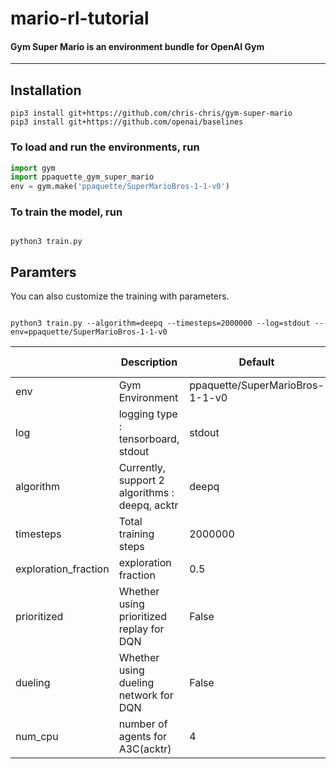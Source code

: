 # mario-rl-tutorial
#### **Gym Super Mario is an environment bundle for OpenAI Gym**
---

## Installation

```shell
pip3 install git+https://github.com/chris-chris/gym-super-mario
pip3 install git+https://github.com/openai/baselines
```

### To load and run the environments, run

```python
import gym
import ppaquette_gym_super_mario
env = gym.make('ppaquette/SuperMarioBros-1-1-v0')
```

### To train the model, run

```shell

python3 train.py

```

## Paramters

You can also customize the training with parameters.

```shell

python3 train.py --algorithm=deepq --timesteps=2000000 --log=stdout --env=ppaquette/SuperMarioBros-1-1-v0

```

|                      | Description                                     | Default                         | Parameter Type |
|----------------------|-------------------------------------------------|---------------------------------|----------------|
| env                  | Gym Environment                                 | ppaquette/SuperMarioBros-1-1-v0 | string         |
| log                  | logging type  : tensorboard, stdout             | stdout                          | string         |
| algorithm            | Currently, support 2 algorithms  : deepq, acktr | deepq                           | string         |
| timesteps            | Total training steps                            | 2000000                         | int            |
| exploration_fraction | exploration fraction                            | 0.5                             | float          |
| prioritized          | Whether using prioritized replay for DQN        | False                           | boolean        |
| dueling              | Whether using dueling network for DQN           | False                           | boolean        |
| num_cpu              | number of agents for A3C(acktr)                 | 4                               | int            |
